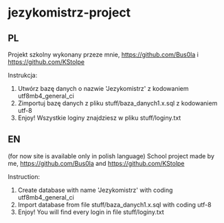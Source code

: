 # jezykomistrz-project

## PL

Projekt szkolny wykonany przeze mnie, https://github.com/Bus0la i https://github.com/KStolpe

Instrukcja:
1. Utwórz bazę danych o nazwie 'Jezykomistrz' z kodowaniem utf8mb4_general_ci
2. Zimportuj bazę danych z pliku stuff/baza_danych1.x.sql z kodowaniem utf-8
3. Enjoy! Wszystkie loginy znajdziesz w pliku stuff/loginy.txt

## EN 
(for now site is available only in polish language)
School project made by me, https://github.com/Bus0la and https://github.com/KStolpe

Instruction:
1. Create database with name 'Jezykomistrz' with coding utf8mb4_general_ci
2. Import database from file stuff/baza_danych1.x.sql with coding utf-8
3. Enjoy! You will find every login in file stuff/loginy.txt

